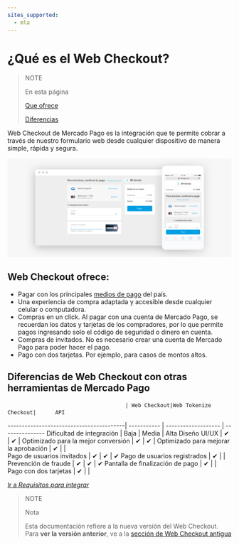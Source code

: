 ```yaml
---
sites_supported:
  - mla
---
```


# ¿Qué es el Web Checkout?

>NOTE
>
>En esta página
>
> [Que ofrece](https://beta.mercadopago.com.ar/developers/es/guides/payments/web-payment-checkout/introduction#bookmark_web_checkout_ofrece/)
> 
> [Diferencias](https://beta.mercadopago.com.ar/developers/es/guides/payments/web-payment-checkout/introduction#bookmark_diferencias_de_web_checkout_con_otras_herramientas_de_mercado_pago)

Web Checkout de Mercado Pago es la integración que te permite cobrar a través de nuestro formulario web desde cualquier dispositivo de manera simple, rápida y segura.

![Basic-Checkout](/images/web-payment-checkout/chointroduction.png)


## Web Checkout ofrece:

* Pagar con los principales [medios de pago](https://www.mercadopago.com.ar/ayuda/medios-de-pago-cuotas-promociones_264) del país.
* Una experiencia de compra adaptada y accesible desde cualquier celular o computadora.  
* Compras en un click. Al pagar con una cuenta de Mercado Pago, se recuerdan los datos y tarjetas de los compradores, por lo que permite pagos ingresando solo el código de seguridad o dinero en cuenta.
* Compras de invitados. No es necesario crear una cuenta de Mercado Pago para poder hacer el pago.
* Pago con dos tarjetas. Por ejemplo, para casos de montos altos.


## Diferencias de Web Checkout con otras herramientas de Mercado Pago

                                         | Web Checkout|Web Tokenize Checkout|      API
-----------------------------------------| ----------- | ------------------- | ---------------
Dificultad de integración 			  	     |     Baja    |       Media         |     Alta
Diseño UI/UX 							  	           |      ✔      |         ✔           |
Optimizado para la mejor conversión	     |      ✔      |         ✔           |
Optimizado para mejorar la aprobación    |      ✔      |                     |  
Pago de usuarios invitados         	     |      ✔      |         ✔           |      ✔
Pago de usuarios registrados       	     |      ✔      |                     |
Prevención de fraude               	     |      ✔      |         ✔           |      ✔
Pantalla de finalización de pago		     |      ✔      |                     |
Pago con dos tarjetas					           |      ✔      |                     |

[Ir a _Requisitos para integrar_](https://beta.mercadopago.com.ar/developers/es/guides/payments/web-payment-checkout/previous-requirements/)

>NOTE
>
>Nota
>
> Esta documentación refiere a la nueva versión del Web Checkout. Para **ver la versión anterior**, ve a la [sección de Web Checkout antigua](https://beta.mercadopago.com.ar/developers/es/guides/payments/web-payment-checkout/v1/introduction/)
